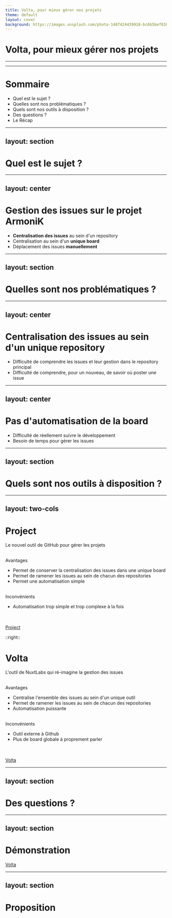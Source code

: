 ```yaml
---
title: Volta, pour mieux gérer nos projets
theme: default
layout: cover
background: https://images.unsplash.com/photo-1487424439918-bc6b5bef0380?ixlib=rb-4.0.3&ixid=MnwxMjA3fDB8MHxwaG90by1wYWdlfHx8fGVufDB8fHx8&auto=format&fit=crop&w=1933&q=80
---
```


# Volta, pour mieux gérer nos projets

---
---
<!-- Need to use a summary layout -->

# Sommaire

- Quel est le sujet ?
- Quelles sont nos problématiques ?
- Quels sont nos outils à disposition ?
- Des questions ?
- Le Récap

---
layout: section
---

# Quel est le sujet ?

---
layout: center
---

# Gestion des issues sur le projet ArmoniK

<v-clicks>

- **Centralisation des issues** au sein d'un repository
- Centralisation au sein d'un **unique board**
- Déplacement des issues **manuellement**

</v-clicks>

<!--
On parle de la gestion des issues sur le projet ArmoniK mais en vrai, on peut l'étendre à la gestion des projets au sein d'Aneo.

On centralise au sein d'un repository pour pouvoir ensuite centraliser au sein d'un même projet.
-->

---
layout: section
---

# Quelles sont nos problématiques ?

<!-- 
Les problématiques sont multiples et liées les unes aux autres.
-->

---
layout: center
---

# Centralisation des issues au sein d'un unique repository
<v-clicks>

- Difficulté de comprendre les issues et leur gestion dans le repository principal
- Difficulté de comprendre, pour un nouveau, de savoir où poster une issue 

</v-clicks>

<!-- 
- Difficulté de comprendre les issues dans le repository principal
  1. Les issues parlent de tous les repositories alors qu'on s'attend à n'avoir que du ArmoniK et inversement
  2. Obligation de naviguer entre les issues d'ArmoniK et les différentes repositories pour s'y retrouver
- Difficulté de comprendre, pour un nouveau, de savoir où poster une issue
  1. Pas d'issue d'exemple, ni d'archiges pour la recherche, dans les repositories
  2. Si une issue est postée dans un repository autre que ArmoniK, comment on le gère ?
  3. Pas forcément connaissance de toute l'architecture d'ArmoniK
-->

---
layout: center
---

# Pas d'automatisation de la board

<v-clicks>

- Difficulté de réellement suivre le développement
- Besoin de temps pour gérer les issues

</v-clicks>

<!-- 
- Difficulté de réellement suivre le développement
  1. Les issues font de `todo` à `done` donc clairement, ça ne sert à rien
  2. Une partie des issues ne sont pas ajoutée au board
- Besoin de temps pour gérer les issues
  1. Cela nous fait retomber sur les éléments précédemment cités
-->

---
layout: section
---

# Quels sont nos outils à disposition ?

---
layout: two-cols
---
<!-- Retravailler pour avoir un gap entre les 2 -->
<!-- Bien faire attention à ce que sous un h1, on puisse y glisser un subtitle -->

# Project
Le nouvel outil de GitHub pour gérer les projets

<br />

<v-clicks>

<div>
  <fluent-emoji-flat-check-mark-button /> Avantages
</div>

</v-clicks>

<v-clicks>

- Permet de conserver la centralisation des issues dans une unique board
- Permet de ramener les issues au sein de chacun des repositories
- Permet une automatisation simple

</v-clicks>

<br />

<v-clicks>

<div>
  <fluent-emoji-flat-cross-mark /> Inconvénients
</div>

</v-clicks>

<v-clicks>

- Automatisation trop simple et trop complexe à la fois

</v-clicks>

<br />
<br />

<v-clicks>

<div class="flex flex-row justify-start items-start gap-2">
  <fluent-emoji-flat-right-arrow /> 
  <a href="https://github.com/features/issues"> Project </a> 
</div>

</v-clicks>

::right::

<v-clicks>

# Volta
L'outil de NuxtLabs qui ré-imagine la gestion des issues

</v-clicks>

<br />

<v-clicks>

<div>
  <fluent-emoji-flat-check-mark-button /> Avantages
</div>

</v-clicks>

<v-clicks>

- Centralise l'ensemble des issues au sein d'un unique outil
- Permet de ramener les issues au sein de chacun des repositories
- Automatisation puissante

</v-clicks>

<br />

<v-clicks>

<div>
  <fluent-emoji-flat-cross-mark /> Inconvénients
</div>

</v-clicks>

<v-clicks>

- Outil externe à Github
- Plus de board globale à proprement parler

</v-clicks>

<br />
<br />

<v-clicks>

<div class="flex flex-row justify-start items-start gap-2">
  <fluent-emoji-flat-right-arrow />
  <a href="https://volta.net">Volta</a>
</div>

</v-clicks>

<!--
Project de GitHub

Avantages et inconvénients par rapport à notre manière de faire actuelle

L'automatisation est tellement simple qu'il faut ajouter à la main les issues dans la board. Mais elle est trop complexe parce que pour commencer à jouer avec, il faut passer par des actions et le faire dans des requêtes GraphQL.

Du coup, ça ne vaut pas le coup de l'essayer et clairement, on peut trouver mieux

Volta

Avantages et inconvénients par rapport à notre manière de faire actuellement

L'automatisation est complète et donc il n'y a plus besoin de toucher au board. Il reflète automatiquement l'état de développement et d'avancement des issues.

En prime, l'outil permet de gérer tous les repositories que l'on souhaite. Ainsi, ceux qui travail sur plusieurs, au sein d'un même projet ou de projets différents vont adorer. Il y a aussi un système d'inbox qui permet de canaliser clairement les notifications (contrairement au système de GitHub).
-->

---
layout: section
---

# Des questions ?

---
layout: section
---

# Démonstration

[Volta](https://volta.net)

---
layout: section
---

# Proposition
